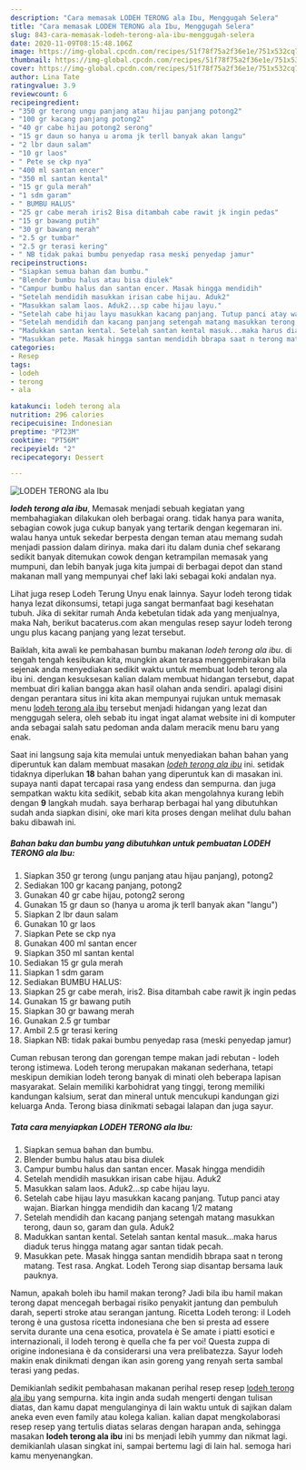 ```yaml
---
description: "Cara memasak LODEH TERONG ala Ibu, Menggugah Selera"
title: "Cara memasak LODEH TERONG ala Ibu, Menggugah Selera"
slug: 843-cara-memasak-lodeh-terong-ala-ibu-menggugah-selera
date: 2020-11-09T08:15:48.106Z
image: https://img-global.cpcdn.com/recipes/51f78f75a2f36e1e/751x532cq70/lodeh-terong-ala-ibu-foto-resep-utama.jpg
thumbnail: https://img-global.cpcdn.com/recipes/51f78f75a2f36e1e/751x532cq70/lodeh-terong-ala-ibu-foto-resep-utama.jpg
cover: https://img-global.cpcdn.com/recipes/51f78f75a2f36e1e/751x532cq70/lodeh-terong-ala-ibu-foto-resep-utama.jpg
author: Lina Tate
ratingvalue: 3.9
reviewcount: 6
recipeingredient:
- "350 gr terong ungu panjang atau hijau panjang potong2"
- "100 gr kacang panjang potong2"
- "40 gr cabe hijau potong2 serong"
- "15 gr daun so hanya u aroma jk terll banyak akan langu"
- "2 lbr daun salam"
- "10 gr laos"
- " Pete se ckp nya"
- "400 ml santan encer"
- "350 ml santan kental"
- "15 gr gula merah"
- "1 sdm garam"
- " BUMBU HALUS"
- "25 gr cabe merah iris2 Bisa ditambah cabe rawit jk ingin pedas"
- "15 gr bawang putih"
- "30 gr bawang merah"
- "2.5 gr tumbar"
- "2.5 gr terasi kering"
- " NB tidak pakai bumbu penyedap rasa meski penyedap jamur"
recipeinstructions:
- "Siapkan semua bahan dan bumbu."
- "Blender bumbu halus atau bisa diulek"
- "Campur bumbu halus dan santan encer. Masak hingga mendidih"
- "Setelah mendidih masukkan irisan cabe hijau. Aduk2"
- "Masukkan salam laos. Aduk2...sp cabe hijau layu."
- "Setelah cabe hijau layu masukkan kacang panjang. Tutup panci atay wajan. Biarkan hingga mendidih dan kacang 1/2 matang"
- "Setelah mendidih dan kacang panjang setengah matang masukkan terong, daun so, garam dan gula. Aduk2"
- "Madukkan santan kental. Setelah santan kental masuk...maka harus diaduk terus hingga matang agar santan tidak pecah."
- "Masukkan pete. Masak hingga santan mendidih bbrapa saat n terong matang. Test rasa. Angkat. Lodeh Terong siap disantap bersama lauk pauknya."
categories:
- Resep
tags:
- lodeh
- terong
- ala

katakunci: lodeh terong ala 
nutrition: 296 calories
recipecuisine: Indonesian
preptime: "PT23M"
cooktime: "PT56M"
recipeyield: "2"
recipecategory: Dessert

---
```



![LODEH TERONG ala Ibu](https://img-global.cpcdn.com/recipes/51f78f75a2f36e1e/751x532cq70/lodeh-terong-ala-ibu-foto-resep-utama.jpg)

<b><i>lodeh terong ala ibu</i></b>, Memasak menjadi sebuah kegiatan yang membahagiakan dilakukan oleh berbagai orang. tidak hanya para wanita, sebagian cowok juga cukup banyak yang tertarik dengan kegemaran ini. walau hanya untuk sekedar berpesta dengan teman atau memang sudah menjadi passion dalam dirinya. maka dari itu dalam dunia chef sekarang sedikit banyak ditemukan cowok dengan ketrampilan memasak yang mumpuni, dan lebih banyak juga kita jumpai di berbagai depot dan stand makanan mall yang mempunyai chef laki laki sebagai koki andalan nya.

Lihat juga resep Lodeh Terung Unyu enak lainnya. Sayur lodeh terong tidak hanya lezat dikonsumsi, tetapi juga sangat bermanfaat bagi kesehatan tubuh. Jika di sekitar rumah Anda kebetulan tidak ada yang menjualnya, maka Nah, berikut bacaterus.com akan mengulas resep sayur lodeh terong ungu plus kacang panjang yang lezat tersebut.

Baiklah, kita awali ke pembahasan bumbu makanan <i>lodeh terong ala ibu</i>. di tengah tengah kesibukan kita, mungkin akan terasa menggembirakan bila sejenak anda menyediakan sedikit waktu untuk membuat lodeh terong ala ibu ini. dengan kesuksesan kalian dalam membuat hidangan tersebut, dapat membuat diri kalian bangga akan hasil olahan anda sendiri. apalagi disini dengan perantara situs ini kita akan mempunyai rujukan untuk memasak menu <u>lodeh terong ala ibu</u> tersebut menjadi hidangan yang lezat dan menggugah selera, oleh sebab itu ingat ingat alamat website ini di komputer anda sebagai salah satu pedoman anda dalam meracik menu baru yang enak.


Saat ini langsung saja kita memulai untuk menyediakan bahan bahan yang diperuntuk kan dalam membuat masakan <u><i>lodeh terong ala ibu</i></u> ini. setidak tidaknya diperlukan <b>18</b> bahan bahan yang diperuntuk kan di masakan ini. supaya nanti dapat tercapai rasa yang endess dan sempurna. dan juga sempatkan waktu kita sedikit, sebab kita akan mengolahnya kurang lebih dengan <b>9</b> langkah mudah. saya berharap berbagai hal yang dibutuhkan sudah anda siapkan disini, oke mari kita proses dengan melihat dulu bahan baku dibawah ini.

<!--inarticleads1-->

##### Bahan baku dan bumbu yang dibutuhkan untuk pembuatan LODEH TERONG ala Ibu:

1. Siapkan 350 gr terong (ungu panjang atau hijau panjang), potong2
1. Sediakan 100 gr kacang panjang, potong2
1. Gunakan 40 gr cabe hijau, potong2 serong
1. Gunakan 15 gr daun so (hanya u aroma jk terll banyak akan &#34;langu&#34;)
1. Siapkan 2 lbr daun salam
1. Gunakan 10 gr laos
1. Siapkan  Pete se ckp nya
1. Gunakan 400 ml santan encer
1. Siapkan 350 ml santan kental
1. Sediakan 15 gr gula merah
1. Siapkan 1 sdm garam
1. Sediakan  BUMBU HALUS:
1. Siapkan 25 gr cabe merah, iris2. Bisa ditambah cabe rawit jk ingin pedas
1. Gunakan 15 gr bawang putih
1. Siapkan 30 gr bawang merah
1. Gunakan 2.5 gr tumbar
1. Ambil 2.5 gr terasi kering
1. Siapkan  NB: tidak pakai bumbu penyedap rasa (meski penyedap jamur)


Cuman rebusan terong dan gorengan tempe makan jadi rebutan - lodeh terong istimewa. Lodeh terong merupakan makanan sederhana, tetapi meskipun demikian lodeh terong banyak di minati oleh beberapa lapisan masyarakat. Selain memiliki karbohidrat yang tinggi, terong memiliki kandungan kalsium, serat dan mineral untuk mencukupi kandungan gizi keluarga Anda. Terong biasa dinikmati sebagai lalapan dan juga sayur. 

<!--inarticleads2-->

##### Tata cara menyiapkan LODEH TERONG ala Ibu:

1. Siapkan semua bahan dan bumbu.
1. Blender bumbu halus atau bisa diulek
1. Campur bumbu halus dan santan encer. Masak hingga mendidih
1. Setelah mendidih masukkan irisan cabe hijau. Aduk2
1. Masukkan salam laos. Aduk2...sp cabe hijau layu.
1. Setelah cabe hijau layu masukkan kacang panjang. Tutup panci atay wajan. Biarkan hingga mendidih dan kacang 1/2 matang
1. Setelah mendidih dan kacang panjang setengah matang masukkan terong, daun so, garam dan gula. Aduk2
1. Madukkan santan kental. Setelah santan kental masuk...maka harus diaduk terus hingga matang agar santan tidak pecah.
1. Masukkan pete. Masak hingga santan mendidih bbrapa saat n terong matang. Test rasa. Angkat. Lodeh Terong siap disantap bersama lauk pauknya.


Namun, apakah boleh ibu hamil makan terong? Jadi bila ibu hamil makan terong dapat mencegah berbagai risiko penyakit jantung dan pembuluh darah, seperti stroke atau serangan jantung. Ricetta Lodeh terong: il Lodeh terong è una gustosa ricetta indonesiana che ben si presta ad essere servita durante una cena esotica, provatela è Se amate i piatti esotici e internazionali, il lodeh terong è quella che fa per voi! Questa zuppa di origine indonesiana è da considerarsi una vera prelibatezza. Sayur lodeh makin enak dinikmati dengan ikan asin goreng yang renyah serta sambal terasi yang pedas. 

Demikianlah sedikit pembahasan makanan perihal resep resep <u>lodeh terong ala ibu</u> yang sempurna. kita ingin anda sudah mengerti dengan tulisan diatas, dan kamu dapat mengulanginya di lain waktu untuk di sajikan dalam aneka even even family atau kolega kalian. kalian dapat mengkolaborasi resep resep yang tertulis diatas selaras dengan harapan anda, sehingga masakan <b>lodeh terong ala ibu</b> ini bs menjadi lebih yummy dan nikmat lagi. demikianlah ulasan singkat ini, sampai bertemu lagi di lain hal. semoga hari kamu menyenangkan.
